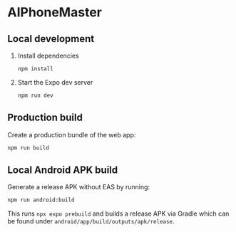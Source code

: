 # AIPhoneMaster

## Local development

1. Install dependencies
   ```bash
   npm install
   ```
2. Start the Expo dev server
   ```bash
   npm run dev
   ```

## Production build

Create a production bundle of the web app:
```bash
npm run build
```

## Local Android APK build

Generate a release APK without EAS by running:
```bash
npm run android:build
```
This runs `npx expo prebuild` and builds a release APK via Gradle which can be found under `android/app/build/outputs/apk/release`.
